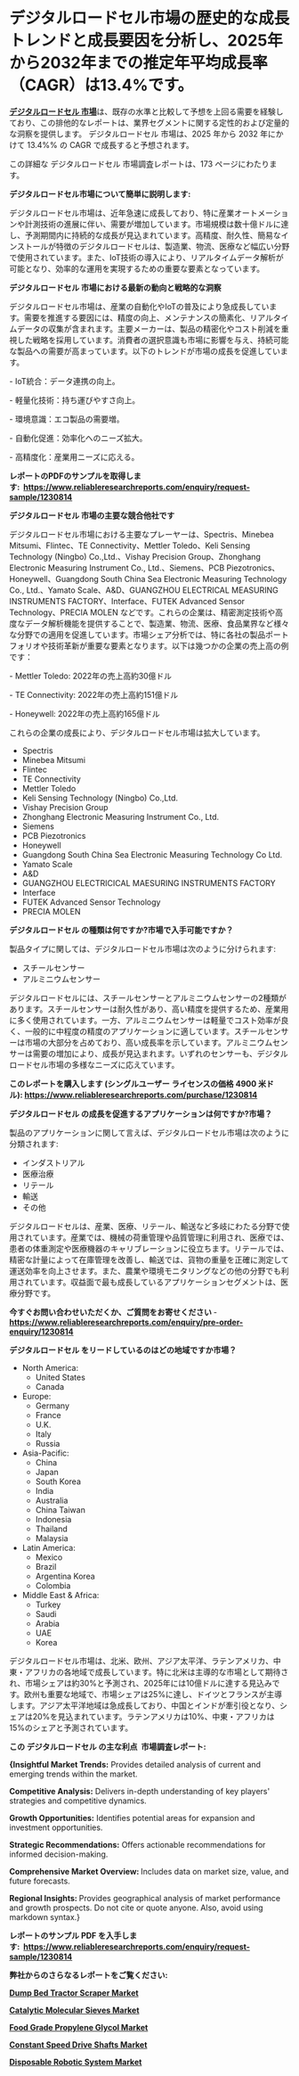 <p><h1>デジタルロードセル市場の歴史的な成長トレンドと成長要因を分析し、2025年から2032年までの推定年平均成長率（CAGR）は13.4%です。</h1></p><p data-sourcepos="1:1-1:157"><strong><a href="https://www.reliableresearchreports.com/digital-load-cell-r1230814?utm_campaign=110&utm_medium=36&utm_source=Github&utm_content=ia&utm_term=18012025&utm_id=digital-load-cell">デジタルロードセル 市場</a></strong>は、既存の水準と比較して予想を上回る需要を経験しており、この排他的なレポートは、業界セグメントに関する定性的および定量的な洞察を提供します。 デジタルロードセル 市場は、2025 年から 2032 年にかけて 13.4%% の CAGR で成長すると予想されます。</p>
<p data-sourcepos="3:1-3:50">この詳細な デジタルロードセル 市場調査レポートは、173 ページにわたります。</p>
<p><strong>デジタルロードセル市場について簡単に説明します:</strong></p>
<p><p>デジタルロードセル市場は、近年急速に成長しており、特に産業オートメーションや計測技術の進展に伴い、需要が増加しています。市場規模は数十億ドルに達し、予測期間内に持続的な成長が見込まれています。高精度、耐久性、簡易なインストールが特徴のデジタルロードセルは、製造業、物流、医療など幅広い分野で使用されています。また、IoT技術の導入により、リアルタイムデータ解析が可能となり、効率的な運用を実現するための重要な要素となっています。</p></p>
<p><strong>デジタルロードセル 市場における最新の動向と戦略的な洞察</strong></p>
<p><p>デジタルロードセル市場は、産業の自動化やIoTの普及により急成長しています。需要を推進する要因には、精度の向上、メンテナンスの簡素化、リアルタイムデータの収集が含まれます。主要メーカーは、製品の精密化やコスト削減を重視した戦略を採用しています。消費者の選択意識も市場に影響を与え、持続可能な製品への需要が高まっています。以下のトレンドが市場の成長を促進しています。</p><p>- IoT統合：データ連携の向上。</p><p>- 軽量化技術：持ち運びやすさ向上。</p><p>- 環境意識：エコ製品の需要増。</p><p>- 自動化促進：効率化へのニーズ拡大。</p><p>- 高精度化：産業用ニーズに応える。</p></p>
<p><strong>レポートのPDFのサンプルを取得します</strong><strong>:&nbsp;&nbsp;<a href="https://www.reliableresearchreports.com/enquiry/request-sample/1230814?utm_campaign=110&utm_medium=36&utm_source=Github&utm_content=ia&utm_term=18012025&utm_id=digital-load-cell">https://www.reliableresearchreports.com/enquiry/request-sample/1230814</a></strong></p>
<p><strong>デジタルロードセル 市場の主要な競合他社です</strong></p>
<p><p>デジタルロードセル市場における主要なプレーヤーは、Spectris、Minebea Mitsumi、Flintec、TE Connectivity、Mettler Toledo、Keli Sensing Technology (Ningbo) Co.,Ltd.、Vishay Precision Group、Zhonghang Electronic Measuring Instrument Co., Ltd.、Siemens、PCB Piezotronics、Honeywell、Guangdong South China Sea Electronic Measuring Technology Co., Ltd.、Yamato Scale、A&D、GUANGZHOU ELECTRICAL MEASURING INSTRUMENTS FACTORY、Interface、FUTEK Advanced Sensor Technology、PRECIA MOLEN などです。これらの企業は、精密測定技術や高度なデータ解析機能を提供することで、製造業、物流、医療、食品業界など様々な分野での適用を促進しています。市場シェア分析では、特に各社の製品ポートフォリオや技術革新が重要な要素となります。以下は幾つかの企業の売上高の例です：</p><p>- Mettler Toledo: 2022年の売上高約30億ドル</p><p>- TE Connectivity: 2022年の売上高約151億ドル</p><p>- Honeywell: 2022年の売上高約165億ドル</p><p>これらの企業の成長により、デジタルロードセル市場は拡大しています。</p></p>
<p><ul><li>Spectris</li><li>Minebea Mitsumi</li><li>Flintec</li><li>TE Connectivity</li><li>Mettler Toledo</li><li>Keli Sensing Technology (Ningbo) Co.,Ltd.</li><li>Vishay Precision Group</li><li>Zhonghang Electronic Measuring Instrument Co., Ltd.</li><li>Siemens</li><li>PCB Piezotronics</li><li>Honeywell</li><li>Guangdong South China Sea Electronic Measuring Technology Co Ltd.</li><li>Yamato Scale</li><li>A&D</li><li>GUANGZHOU ELECTRICICAL MAESURING INSTRUMENTS FACTORY</li><li>Interface</li><li>FUTEK Advanced Sensor Technology</li><li>PRECIA MOLEN</li></ul></p>
<p><strong>デジタルロードセル の種類は何ですか?市場で入手可能ですか？</strong></p>
<p>製品タイプに関しては、デジタルロードセル市場は次のように分けられます:</p>
<p><ul><li>スチールセンサー</li><li>アルミニウムセンサー</li></ul></p>
<p><p>デジタルロードセルには、スチールセンサーとアルミニウムセンサーの2種類があります。スチールセンサーは耐久性があり、高い精度を提供するため、産業用に多く使用されています。一方、アルミニウムセンサーは軽量でコスト効率が良く、一般的に中程度の精度のアプリケーションに適しています。スチールセンサーは市場の大部分を占めており、高い成長率を示しています。アルミニウムセンサーは需要の増加により、成長が見込まれます。いずれのセンサーも、デジタルロードセル市場の多様なニーズに応えています。</p></p>
<p><strong>このレポートを購入します (シングルユーザー ライセンスの価格 4900 米ドル):&nbsp;<a href="https://www.reliableresearchreports.com/purchase/1230814?utm_campaign=110&utm_medium=36&utm_source=Github&utm_content=ia&utm_term=18012025&utm_id=digital-load-cell">https://www.reliableresearchreports.com/purchase/1230814</a></strong></p>
<p><strong>デジタルロードセル の成長を促進するアプリケーションは何ですか?市場？</strong></p>
<p>製品のアプリケーションに関して言えば、デジタルロードセル市場は次のように分類されます:</p>
<p><ul><li>インダストリアル</li><li>医療治療</li><li>リテール</li><li>輸送</li><li>その他</li></ul></p>
<p><p>デジタルロードセルは、産業、医療、リテール、輸送など多岐にわたる分野で使用されています。産業では、機械の荷重管理や品質管理に利用され、医療では、患者の体重測定や医療機器のキャリブレーションに役立ちます。リテールでは、精密な計量によって在庫管理を改善し、輸送では、貨物の重量を正確に測定して運送効率を向上させます。また、農業や環境モニタリングなどの他の分野でも利用されています。収益面で最も成長しているアプリケーションセグメントは、医療分野です。</p></p>
<p><strong>今すぐお問い合わせいただくか、ご質問をお寄せください</strong><strong>&nbsp;</strong>-<strong><a href="https://www.reliableresearchreports.com/enquiry/pre-order-enquiry/1230814?utm_campaign=110&utm_medium=36&utm_source=Github&utm_content=ia&utm_term=18012025&utm_id=digital-load-cell">https://www.reliableresearchreports.com/enquiry/pre-order-enquiry/1230814</a></strong></p>
<p><strong>デジタルロードセル をリードしているのはどの地域ですか市場？</strong></p>
<p><ul>
    <li>
        North America:
        <ul>
            <li>United States</li>
            <li>Canada</li>
        </ul>
    </li>
    <li>
        Europe:
        <ul>
            <li>Germany</li>
            <li>France</li>
            <li>U.K.</li>
            <li>Italy</li>
            <li>Russia</li>
        </ul>
    </li>
    <li>
        Asia-Pacific:
        <ul>
            <li>China</li>
            <li>Japan</li>
            <li>South Korea</li>
            <li>India</li>
            <li>Australia</li>
            <li>China Taiwan</li>
            <li>Indonesia</li>
            <li>Thailand</li>
            <li>Malaysia</li>
        </ul>
    </li>
    <li>
        Latin America:
        <ul>
            <li>Mexico</li>
            <li>Brazil</li>
            <li>Argentina Korea</li>
            <li>Colombia</li>
        </ul>
    </li>
    <li>
        Middle East & Africa:
        <ul>
            <li>Turkey</li>
            <li>Saudi</li>
            <li>Arabia</li>
            <li>UAE</li>
            <li>Korea</li>
        </ul>
    </li>
    </ul></p>
<p><p>デジタルロードセル市場は、北米、欧州、アジア太平洋、ラテンアメリカ、中東・アフリカの各地域で成長しています。特に北米は主導的な市場として期待され、市場シェアは約30%と予測され、2025年には10億ドルに達する見込みです。欧州も重要な地域で、市場シェアは25%に達し、ドイツとフランスが主導します。アジア太平洋地域は急成長しており、中国とインドが牽引役となり、シェアは20%を見込まれています。ラテンアメリカは10%、中東・アフリカは15%のシェアと予測されています。</p></p>
<p><strong>この デジタルロードセル の主な利点&nbsp; 市場調査レポート:</strong></p>
<p><strong>{Insightful Market Trends:</strong> Provides detailed analysis of current and emerging trends within the market.</p>
<p><strong>Competitive Analysis:</strong> Delivers in-depth understanding of key players' strategies and competitive dynamics.</p>
<p><strong>Growth Opportunities:</strong> Identifies potential areas for expansion and investment opportunities.</p>
<p><strong>Strategic Recommendations:</strong> Offers actionable recommendations for informed decision-making.</p>
<p><strong>Comprehensive Market Overview: </strong>Includes data on market size, value, and future forecasts.</p>
<p><strong>Regional Insights: </strong>Provides geographical analysis of market performance and growth prospects. Do not cite or quote anyone. Also, avoid using markdown syntax.}</p>
<p><strong>レポートのサンプル PDF を入手します:&nbsp;</strong><strong>&nbsp;<a href="https://www.reliableresearchreports.com/enquiry/request-sample/1230814?utm_campaign=110&utm_medium=36&utm_source=Github&utm_content=ia&utm_term=18012025&utm_id=digital-load-cell">https://www.reliableresearchreports.com/enquiry/request-sample/1230814</a></strong></p>
<p></p>
<p></p>
<p></p>
<p></p>
<p><strong>弊社からのさらなるレポートをご覧ください:</strong></p>
<p><strong><p><a href="https://github.com/kathiestrine5ty/Market-Research-Report-List-1/blob/main/dump-bed-tractor-scraper-market.md?utm_campaign=110&utm_medium=36&utm_source=Github&utm_content=ia&utm_term=18012025&utm_id=digital-load-cell">Dump Bed Tractor Scraper Market</a></p><p><a href="https://github.com/tamiaknaub6/Market-Research-Report-List-1/blob/main/catalytic-molecular-sieves-market.md?utm_campaign=110&utm_medium=36&utm_source=Github&utm_content=ia&utm_term=18012025&utm_id=digital-load-cell">Catalytic Molecular Sieves Market</a></p><p><a href="https://github.com/NarcisoFerry/Market-Research-Report-List-1/blob/main/food-grade-propylene-glycol-market.md?utm_campaign=110&utm_medium=36&utm_source=Github&utm_content=ia&utm_term=18012025&utm_id=digital-load-cell">Food Grade Propylene Glycol Market</a></p><p><a href="https://github.com/mayabungard8092/Market-Research-Report-List-1/blob/main/constant-speed-drive-shafts-market.md?utm_campaign=110&utm_medium=36&utm_source=Github&utm_content=ia&utm_term=18012025&utm_id=digital-load-cell">Constant Speed Drive Shafts Market</a></p><p><a href="https://github.com/FosterFahey91/Market-Research-Report-List-1/blob/main/disposable-robotic-system-market.md?utm_campaign=110&utm_medium=36&utm_source=Github&utm_content=ia&utm_term=18012025&utm_id=digital-load-cell">Disposable Robotic System Market</a></p></strong></p>